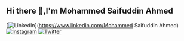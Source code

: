 ## Hi there 👋,I'm Mohammed Saifuddin Ahmed

[![LinkedIn](https://img.shields.io/badge/-LinkedIn-blue)](https://www.linkedin.com/Mohammed Saifuddin Ahmed)
[![Instagram](https://img.shields.io/badge/-Instagram-pink)](https://www.instagram.com/saifuddin._.ahmed)
[![Twitter](https://img.shields.io/badge/-Twitter-1DA1F2)](https://twitter.com/saifuddin1902)




